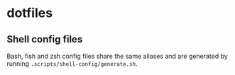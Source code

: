 # dotfiles

## Shell config files
Bash, fish and zsh config files share the same aliases and are generated by running `.scripts/shell-config/generate.sh`.

